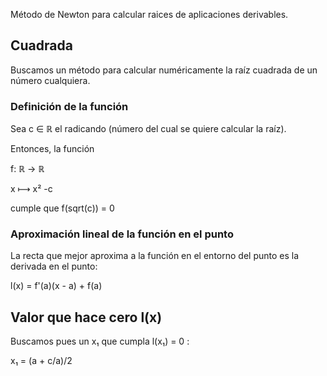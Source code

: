 Método de Newton para calcular raices de aplicaciones derivables.

## Cuadrada
Buscamos un método para calcular numéricamente la raíz cuadrada de un número cualquiera.


### Definición de la función 

Sea c ∈ ℝ el radicando (número del cual se quiere calcular la raíz).

Entonces, la función 

f: ℝ → ℝ

x ⟼ x² -c

cumple que f(sqrt(c)) = 0

### Aproximación lineal de la función en el punto 
La recta que mejor aproxima a la función en el entorno del punto es la derivada en el punto:

l(x) = f'(a)(x - a) + f(a)

## Valor que hace cero l(x)

Buscamos pues un x₁ que cumpla l(x₁) = 0 :

x₁ = (a + c/a)/2

